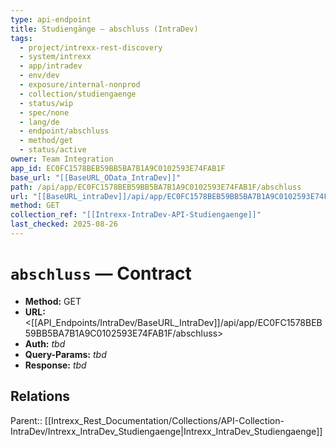 ```yaml
---
type: api-endpoint
title: Studiengänge — abschluss (IntraDev)
tags:
  - project/intrexx-rest-discovery
  - system/intrexx
  - app/intradev
  - env/dev
  - exposure/internal-nonprod
  - collection/studiengaenge
  - status/wip
  - spec/none
  - lang/de
  - endpoint/abschluss
  - method/get
  - status/active
owner: Team Integration
app_id: EC0FC1578BEB59BB5BA7B1A9C0102593E74FAB1F
base_url: "[[BaseURL_OData_IntraDev]]"
path: /api/app/EC0FC1578BEB59BB5BA7B1A9C0102593E74FAB1F/abschluss
url: "[[BaseURL_intraDev]]/api/app/EC0FC1578BEB59BB5BA7B1A9C0102593E74FAB1F/abschluss"
method: GET
collection_ref: "[[Intrexx-IntraDev-API-Studiengaenge]]"
last_checked: 2025-08-26
---
```


# `abschluss` — Contract
- **Method:** GET  
- **URL:** <[[API_Endpoints/IntraDev/BaseURL_IntraDev]]/api/app/EC0FC1578BEB59BB5BA7B1A9C0102593E74FAB1F/abschluss>  
- **Auth:** _tbd_  
- **Query-Params:** _tbd_  
- **Response:** _tbd_

## Relations
Parent:: [[Intrexx_Rest_Documentation/Collections/API-Collection-IntraDev/Intrexx_IntraDev_Studiengaenge|Intrexx_IntraDev_Studiengaenge]]
